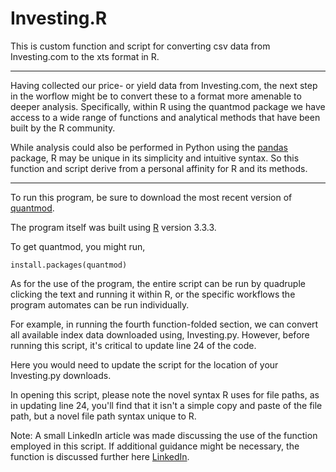 # Investing.R
This is custom function and script for converting csv data from Investing.com to the xts format in R.

-----------------------------------------------------------------------------------------------------------------
Having collected our price- or yield data from Investing.com, the next step in the worflow might be to convert these
to a format more amenable to deeper analysis. Specifically, within R using the quantmod package we have access to
a wide range of functions and analytical methods that have been built by the R community.

While analysis could also be performed in Python using the [pandas](https://pandas.pydata.org/) package, R may be unique in its simplicity
and intuitive syntax. So this function and script derive from a personal affinity for R and its methods.

-----------------------------------------------------------------------------------------------------------------


To run this program, be sure to download the most recent version of [quantmod](http://www.quantmod.com/).

The program itself was built using [R](https://cran.r-project.org/) version 3.3.3.

To get quantmod, you might run,

```
install.packages(quantmod)
```

As for the use of the program, the entire script can be run by quadruple clicking the text and running it within R,
or the specific workflows the program automates can be run individually.

For example, in running the fourth function-folded section, we can convert all available index data downloaded using,
Investing.py. However, before running this script, it's critical to update line 24 of the code.

Here you would need to update the script for the location of your Investing.py downloads.

In opening this script, please note the novel syntax R uses for file paths, as in updating line 24,
you'll find that it isn't a simple copy and paste of the file path, but a novel file path syntax unique to R.

Note: A small LinkedIn article was made discussing the use of the function employed in this script. If additional guidance
might be necessary, the function is discussed further here [LinkedIn](https://www.linkedin.com/pulse/converting-csv-data-xts-use-r-franklin-monzon/).
